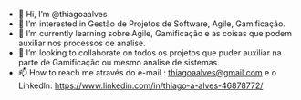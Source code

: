- 👋 Hi, I’m @thiagoaalves
- 👀 I’m interested in Gestão de Projetos de Software, Agile, Gamificação.
- 🌱 I’m currently learning sobre Agile, Gamificação e as coisas que podem auxiliar nos processos de analise.
- 💞️ I’m looking to collaborate on todos os projetos que puder auxiliar na parte de Gamificação ou mesmo analise de sistemas.
- 📫 How to reach me através do e-mail : thiagoaalves@gmail.com e o Linkedln: https://www.linkedin.com/in/thiago-a-alves-46878772/ 

<!---
thiagoaalves/thiagoaalves is a ✨ special ✨ repository because its `README.md` (this file) appears on your GitHub profile.
You can click the Preview link to take a look at your changes.
--->
